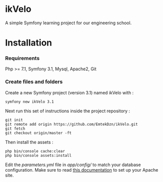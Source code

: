 # ikVelo

A simple Symfony learning project for our engineering school.

# Installation

### Requirements
Php >= 7.1, Symfony 3.1, Mysql, Apache2, Git

### Create files and folders

Create a new Symfony project (version 3.1) named ikVelo with :

    symfony new ikVelo 3.1

Next run this set of instructions inside the project repository :

    git init
    git remote add origin https://github.com/EmtekDzn/ikVelo.git
    git fetch
    git checkout origin/master -ft

Then install the assets :

    php bin/console cache:clear
    php bin/console assets:install

Edit the *parameters.yml* file in *app/config/* to match your database configuration.
Make sure to read [this documentation](https://symfony.com/doc/3.1/setup/web_server_configuration.html) to set up your Apache site.

